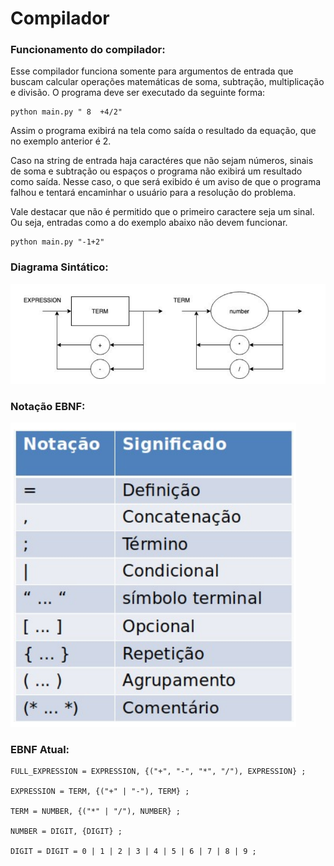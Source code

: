 # Compilador

### Funcionamento do compilador:

Esse compilador funciona somente para argumentos de entrada que buscam calcular operações matemáticas de soma, subtração, multiplicação e divisão. O programa deve ser executado da seguinte forma:

~~~
python main.py " 8  +4/2"
~~~

Assim o programa exibirá na tela como saída o resultado da equação, que no exemplo anterior é 2.

Caso na string de entrada haja caractéres que não sejam números, sinais de soma e subtração ou espaços o programa não exibirá um resultado como saída. Nesse caso, o que será exibido é um aviso de que o programa falhou e tentará encaminhar o usuário para a resolução do problema.

Vale destacar que não é permitido que o primeiro caractere seja um sinal. Ou seja, entradas como a do exemplo abaixo não devem funcionar.

~~~
python main.py "-1+2"
~~~

### Diagrama Sintático:

<img src="Assets/images/DiagramaSintatico.png"/>

### Notação EBNF:

<img src="Assets/images/EBNF.png"/>

### EBNF Atual:

~~~
FULL_EXPRESSION = EXPRESSION, {("+", "-", "*", "/"), EXPRESSION} ;

EXPRESSION = TERM, {("+" | "-"), TERM} ;

TERM = NUMBER, {("*" | "/"), NUMBER} ;

NUMBER = DIGIT, {DIGIT} ;

DIGIT = DIGIT = 0 | 1 | 2 | 3 | 4 | 5 | 6 | 7 | 8 | 9 ;
~~~